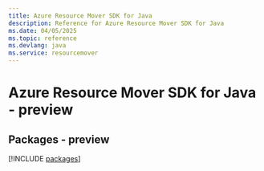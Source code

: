 ```yaml
---
title: Azure Resource Mover SDK for Java
description: Reference for Azure Resource Mover SDK for Java
ms.date: 04/05/2025
ms.topic: reference
ms.devlang: java
ms.service: resourcemover
---
```

# Azure Resource Mover SDK for Java - preview
## Packages - preview
[!INCLUDE [packages](resource-mover-index.md)]